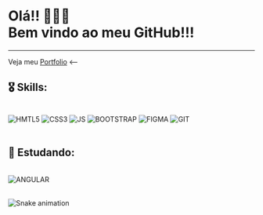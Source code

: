 
<h1>Olá!! 👋👨‍💻</br> 
  Bem vindo ao meu GitHub!!!</h1>
<hr/>

Veja meu <a href="https://ruanvcg.github.io" target="_blank">Portfolio</a> <--

## 🎖️ Skills: 
<div style="display: inline_block"><br/>
   <img align="center" alt="HMTL5" src="https://img.shields.io/badge/HTML5-E34F26?style=for-the-badge&logo=html5&logoColor=white" />
   <img align="center" alt="CSS3" src="https://img.shields.io/badge/CSS3-1572B6?style=for-the-badge&logo=css3&logoColor=whit" />
   <img align="center" alt="JS" src="https://img.shields.io/badge/JavaScript-323330?style=for-the-badge&logo=javascript&logoColor=F7DF1E" />
   <img align="center" alt="BOOTSTRAP" src="https://img.shields.io/badge/Bootstrap-563D7C?style=for-the-badge&logo=bootstrap&logoColor=white" />
   <img align="center" alt="FIGMA" src="https://img.shields.io/badge/figma-%23F24E1E.svg?style=for-the-badge&logo=figma&logoColor=white" />
   <img align="center" alt="GIT" src="https://img.shields.io/badge/git-%23F05033.svg?style=for-the-badge&logo=git&logoColor=white" />
</div><br/>
 
 
## 📓 Estudando:
<div style="display: inline_block"><br/>
 <img align="center" alt="ANGULAR" src="https://img.shields.io/badge/Angular-DD0031?style=for-the-badge&logo=angular&logoColor=white" />
</div><br/>

![Snake animation](https://github.com/ruancarreirogomes/ruancarreirogomes/blob/output/github-contribution-grid-snake.svg)
